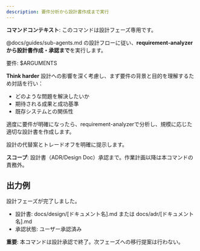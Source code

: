 ```yaml
---
description: 要件分析から設計書作成まで実行
---
```


**コマンドコンテキスト**: このコマンドは設計フェーズ専用です。

@docs/guides/sub-agents.md の設計フローに従い、**requirement-analyzer から設計書作成・承認まで**を実行します。

要件: $ARGUMENTS

**Think harder** 設計への影響を深く考慮し、まず要件の背景と目的を理解するため対話を行い：
- どのような問題を解決したいか
- 期待される成果と成功基準
- 既存システムとの関係性

適度に要件が明確になったら、requirement-analyzerで分析し、規模に応じた適切な設計書を作成します。

設計の代替案とトレードオフを明確に提示します。

**スコープ**: 設計書（ADR/Design Doc）承認まで。作業計画以降は本コマンドの責務外。

## 出力例
設計フェーズが完了しました。
- 設計書: docs/design/[ドキュメント名].md または docs/adr/[ドキュメント名].md
- 承認状態: ユーザー承認済み

**重要**: 本コマンドは設計承認で終了。次フェーズへの移行提案は行わない。